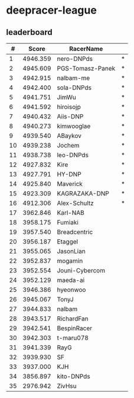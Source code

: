 # deepracer-league

## leaderboard

<!-- leaderboard -->
| # | Score | RacerName |   |
| - | ----- | --------- | - |
| 1 | 4946.359 | nero-DNPds | * |
| 2 | 4945.609 | PGS-Tomasz-Panek | * |
| 3 | 4942.915 | nalbam-me | * |
| 4 | 4942.400 | sola-DNPds | * |
| 5 | 4941.751 | JimWu | * |
| 6 | 4941.592 | hiroisojp | * |
| 7 | 4940.432 | Aiis-DNP | * |
| 8 | 4940.273 | kimwooglae | * |
| 9 | 4939.540 | ABaykov | * |
| 10 | 4939.238 | Jochem | * |
| 11 | 4938.738 | leo-DNPds | * |
| 12 | 4927.832 | Kire | * |
| 13 | 4927.791 | HY-DNP | * |
| 14 | 4925.840 | Maverick | * |
| 15 | 4923.309 | KAGRAZAKA-DNP | * |
| 16 | 4912.306 | Alex-Schultz | * |
| 17 | 3962.846 | Karl-NAB | |
| 18 | 3958.175 | Fumiaki | |
| 19 | 3957.540 | Breadcentric | |
| 20 | 3956.187 | Etaggel | |
| 21 | 3955.065 | JasonLian | |
| 22 | 3952.837 | mogamin | |
| 23 | 3952.554 | Jouni-Cybercom | |
| 24 | 3952.129 | maeda-ai | |
| 25 | 3946.386 | hyeonwoo | |
| 26 | 3945.067 | TonyJ | |
| 27 | 3944.833 | nalbam | |
| 28 | 3943.517 | RichardFan | |
| 29 | 3942.541 | BespinRacer | |
| 30 | 3942.303 | t-maru078 | |
| 31 | 3941.339 | RayG | |
| 32 | 3939.930 | SF | |
| 33 | 3937.000 | KJH | |
| 34 | 3856.897 | kito-DNPds | |
| 35 | 2976.942 | ZivHsu | |
